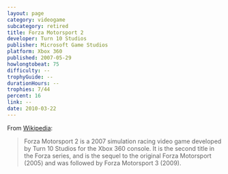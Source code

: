 ```yaml
---
layout: page
category: videogame
subcategory: retired
title: Forza Motorsport 2
developer: Turn 10 Studios
publisher: Microsoft Game Studios
platform: Xbox 360
published: 2007-05-29
howlongtobeat: 75
difficulty: --
trophyGuide: --
durationHours: --
trophies: 7/44
percent: 16
link: --
date: 2010-03-22
---
```


From [Wikipedia](https://en.wikipedia.org/wiki/Forza_Motorsport_2):

> Forza Motorsport 2 is a 2007 simulation racing video game developed by Turn 10 Studios for the Xbox 360 console. It is the second title in the Forza series, and is the sequel to the original Forza Motorsport (2005) and was followed by Forza Motorsport 3 (2009).
